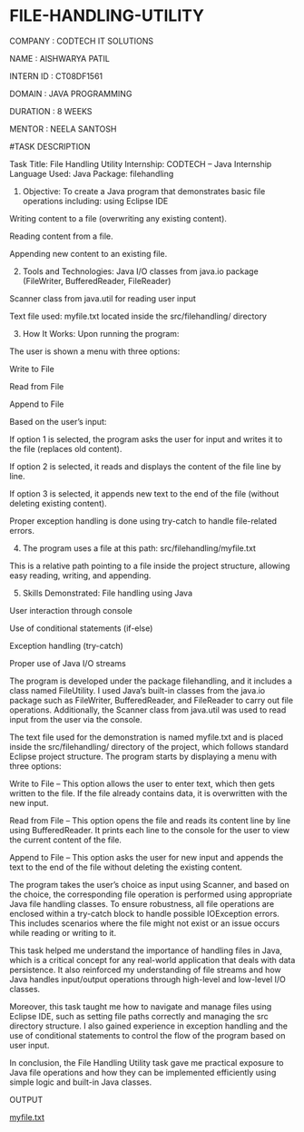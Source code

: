 # FILE-HANDLING-UTILITY

COMPANY : CODTECH IT SOLUTIONS

NAME :  AISHWARYA PATIL

INTERN ID : CT08DF1561

DOMAIN : JAVA PROGRAMMING

DURATION : 8 WEEKS

MENTOR : NEELA SANTOSH

#TASK DESCRIPTION

Task Title: File Handling Utility
Internship: CODTECH – Java Internship
Language Used: Java
Package: filehandling

1. Objective:
To create a Java program that demonstrates basic file operations including:
using Eclipse IDE

Writing content to a file (overwriting any existing content).

Reading content from a file.

Appending new content to an existing file.

2. Tools and Technologies:
Java I/O classes from java.io package (FileWriter, BufferedReader, FileReader)

Scanner class from java.util for reading user input

Text file used: myfile.txt located inside the src/filehandling/ directory

3.  How It Works:
Upon running the program:

The user is shown a menu with three options:

Write to File

Read from File

Append to File

Based on the user’s input:

If option 1 is selected, the program asks the user for input and writes it to the file (replaces old content).

If option 2 is selected, it reads and displays the content of the file line by line.

If option 3 is selected, it appends new text to the end of the file (without deleting existing content).

Proper exception handling is done using try-catch to handle file-related errors.

4. The program uses a file at this path:
src/filehandling/myfile.txt

This is a relative path pointing to a file inside the project structure, allowing easy reading, writing, and appending.

5. Skills Demonstrated:
File handling using Java

User interaction through console

Use of conditional statements (if-else)

Exception handling (try-catch)

Proper use of Java I/O streams

The program is developed under the package filehandling, and it includes a class named FileUtility. I used Java’s built-in classes from the java.io package such as FileWriter, BufferedReader, and FileReader to carry out file operations. Additionally, the Scanner class from java.util was used to read input from the user via the console.

The text file used for the demonstration is named myfile.txt and is placed inside the src/filehandling/ directory of the project, which follows standard Eclipse project structure. The program starts by displaying a menu with three options:

Write to File – This option allows the user to enter text, which then gets written to the file. If the file already contains data, it is overwritten with the new input.

Read from File – This option opens the file and reads its content line by line using BufferedReader. It prints each line to the console for the user to view the current content of the file.

Append to File – This option asks the user for new input and appends the text to the end of the file without deleting the existing content.

The program takes the user’s choice as input using Scanner, and based on the choice, the corresponding file operation is performed using appropriate Java file handling classes. To ensure robustness, all file operations are enclosed within a try-catch block to handle possible IOException errors. This includes scenarios where the file might not exist or an issue occurs while reading or writing to it.

This task helped me understand the importance of handling files in Java, which is a critical concept for any real-world application that deals with data persistence. It also reinforced my understanding of file streams and how Java handles input/output operations through high-level and low-level I/O classes.

Moreover, this task taught me how to navigate and manage files using Eclipse IDE, such as setting file paths correctly and managing the src directory structure. I also gained experience in exception handling and the use of conditional statements to control the flow of the program based on user input.

In conclusion, the File Handling Utility task gave me practical exposure to Java file operations and how they can be implemented efficiently using simple logic and built-in Java classes. 

OUTPUT 

[myfile.txt](https://github.com/user-attachments/files/20540170/myfile.txt)



